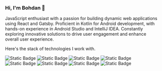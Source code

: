 ### Hi, I'm Bohdan 👋

JavaScript enthusiast with a passion for building dynamic web applications using React and Gatsby. Proficient in Kotlin for Android development, with hands-on experience in Android Studio and IntelliJ IDEA. Constantly exploring innovative solutions to drive user engagement and enhance overall user experience.

Here's the stack of technologies I work with.

![Static Badge](https://img.shields.io/badge/React-blue?style=social&logo=react&logoColor=blue)
![Static Badge](https://img.shields.io/badge/Kotlin-blue?style=social&logo=kotlin&logoColor=violet)
![Static Badge](https://img.shields.io/badge/JavaScript-yellow?style=social&logo=javaScript&logoColor=yellow)
![Static Badge](https://img.shields.io/badge/Gatsby-violet?style=social&logo=gatsby)
![Static Badge](https://img.shields.io/badge/NodeJs-green?link=https%3A%2F%2Fnodejs.org%2Fen)
![Static Badge](https://img.shields.io/badge/github-green?style=social&logo=github&link=https%3A%2F%2Fnodejs.org%2Fen)
![Static Badge](https://img.shields.io/badge/githlab-green?style=social&logo=gitlab&link=https%3A%2F%2Fnodejs.org%2Fen)
![Static Badge](https://img.shields.io/badge/gitea-green?style=social&logo=gitea)








